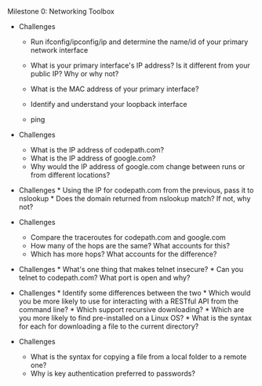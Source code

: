 Milestone 0: Networking Toolbox


*   Challenges
    *    Run ifconfig/ipconfig/ip and determine the name/id of your primary network interface
    *    What is your primary interface's IP address? Is it different from your public IP? Why or why not?
    *    What is the MAC address of your primary interface?
    *    Identify and understand your loopback interface

    * ping

*   Challenges
    *    What is the IP address of codepath.com?
    *    What is the IP address of google.com?
    *    Why would the IP address of google.com change between runs or from different locations?


*    Challenges
    *    Using the IP for codepath.com from the previous, pass it to nslookup
    *    Does the domain returned from nslookup match? If not, why not?


*   Challenges
    *    Compare the traceroutes for codepath.com and google.com
    *    How many of the hops are the same? What accounts for this?
    *    Which has more hops? What accounts for the difference?


*    Challenges
    *    What's one thing that makes telnet insecure?
    *    Can you telnet to codepath.com? What port is open and why?


*    Challenges
    *    Identify some differences between the two
    *    Which would you be more likely to use for interacting with a RESTful API from the command line?
    *    Which support recursive downloading?
    *    Which are you more likely to find pre-installed on a Linux OS?
    *    What is the syntax for each for downloading a file to the current directory?


*   Challenges
    *    What is the syntax for copying a file from a local folder to a remote one?
    *    Why is key authentication preferred to passwords?
